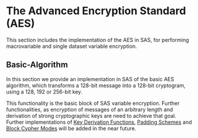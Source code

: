# The Advanced Encryption Standard (AES)

This section includes the implementation of the AES in SAS, for performing macrovariable and single dataset variable encryption.

## Basic-Algorithm

In this section we provide an implementation in SAS of the basic AES algorithm, which transforms a 128-bit message into a 128-bit cryptogram, using a 128, 192 or 256-bit key.

This functionality is the basic block of SAS variable encryption. Further functionalities, as encryption of messages of an arbitrary length and derivation of strong cryptographic keys are need to achieve that goal. Further implementations of [Key Derivation Functions](https://en.wikipedia.org/wiki/Key_derivation_function), [Padding Schemes](https://en.wikipedia.org/wiki/Padding_(cryptography)) and [Block Cypher Modes](https://en.wikipedia.org/wiki/Block_cipher_mode_of_operation) will be added in the near future.
